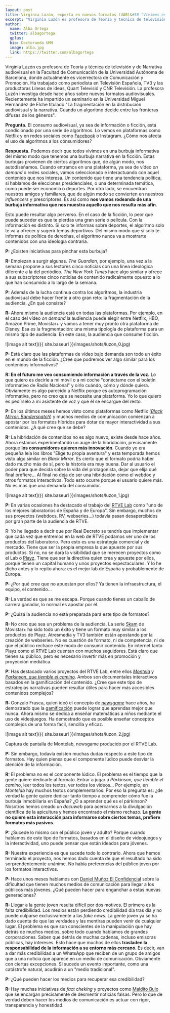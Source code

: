 ```yaml
---
layout: post
title: Virginia Luzón, experta en nuevos formatos (UAB)&#58 "Vivimos en una burbuja informativa, al igual que en otra en la ficción, que puede resultar algo perversa"
excerpt: "Virginia Luzón es profesora de Teoría y técnica de televisión y de Narrativa audiovisual en la Facultad de Comunicación de la Universidad Autónoma de Barcelona, donde actualmente es vicerrectora de Comunicación y Promoción. Ha trabajado como periodista en Televisión Española, TV3 y las productoras Líneas de ideas, Quart Televisió y CNR Televisión. La profesora Luzón investiga desde hace años sobre nuevos formatos audiovisuales. Recientemente ha impartido un seminario en la Universidad Miguel Hernández de Elche titulado 'La fragmentación en la distribución audiovisual y la narrativa. Cuando un algoritmo decide entre las fronteras difusas de los géneros'."
author:
  name: Alba Ortega
  twitter: albagortega
  gplus:  
  bio: Doctoranda UMH
  image: alba.jpg
  link: https://twitter.com/albagortega
---
```

Virginia Luzón es profesora de Teoría y técnica de televisión y de Narrativa audiovisual en la Facultad de Comunicación de la Universidad Autónoma de Barcelona, donde actualmente es vicerrectora de Comunicación y Promoción. Ha trabajado como periodista en Televisión Española, TV3 y las productoras Líneas de ideas, Quart Televisió y CNR Televisión. La profesora Luzón investiga desde hace años sobre nuevos formatos audiovisuales. Recientemente ha impartido un seminario en la Universidad Miguel Hernández de Elche titulado "La fragmentación en la distribución audiovisual y la narrativa. Cuando un algoritmo decide entre las fronteras difusas de los géneros". 

**Pregunta.** El consumo audiovisual, ya sea de información o ficción, está condicionado por una serie de algoritmos. Lo vemos en plataformas como Netflix y en redes sociales como [Facebook](https://www.elconfidencial.com/tecnologia/2018-01-12/facebook-algoritmo-noticias-medios-amigos_1504950/) o Instagram. ¿Cómo nos afecta el uso de algoritmos a los consumidores?

**Respuesta.** Podemos decir que todos vivimos en una burbuja informativa del mismo modo que tenemos una burbuja narrativa en la ficción. Estas burbujas provienen de ciertos algoritmos que, de algún modo, nos autodiseñamos. Cuando entramos en una plataforma, ya sea de vídeo *on demand* o redes sociales, vamos seleccionado e interactuando con aquel contenido que nos interesa. Un contenido que tiene una tendencia política, si hablamos de elecciones presidenciales, o una determinada temática, como puede ser economía o deportes. Por otro lado, se encuentran nuestros amigos y familiares, que de algún modo se convierten en nuestros *influencers* y prescriptores. Es así como **nos vamos rodeando de una burbuja informativa que nos muestra aquello que nos resulta más afín**. 

Esto puede resultar algo perverso. En el caso de la ficción, lo peor que puede suceder es que te pierdas una gran serie o película. Con la información es distinto. Si solo te informas sobre deportes, el algoritmo solo te va a ofrecer y sugerir temas deportivos. Del mismo modo que si solo te informas de política de derechas, el algoritmo nunca va a mostrarte contenidos con una ideología contraria.

**P:** ¿Existen iniciativas para pinchar esta burbuja?

**R:** Empiezan a surgir algunas. *The Guardian*, por ejemplo, una vez a la semana propone a sus lectores cinco noticias con una línea ideológica diferente a la del periódico. *The New York Times* hace algo similar y ofrece a sus subscriptores cinco noticias de contenido radicalmente opuesto a lo que han consumido a lo largo de la semana. 

**P:** Además de la lucha continua contra los algoritmos, la industria audiovisual debe hacer frente a otro gran reto: la fragmentación de la audiencia. ¿En qué consiste? 

**R:** Ahora mismo la audiencia está en todas las plataformas. Por ejemplo, en el caso del vídeo *on demand* la audiencia puede elegir entre Netflix, HBO, Amazon Prime, Movistar+ y vamos a tener muy pronto otra plataforma de Disney. Esa es la fragmentación: una misma tipología de plataforma para un mismo tipo de audiencia. En este caso, la audiencia que consume ficción. 

![image alt text]({{ site.baseurl }}/images/shots/luzon_0.jpg) 

**P:** Está claro que las plataformas de vídeo bajo demanda son todo un éxito en el mundo de la ficción. ¿Cree que podremos ver algo similar para los contenidos informativos? 

**R: En el futuro me veo consumiendo información a través de la voz.** Lo que quiero es decirle a mi móvil o a mi coche "conéctame con el boletín informativo de Radio Nacional" y oírlo cuándo, cómo y dónde quiera. Obviamente es algo parecido a Netflix porque es autoprogramación informativa, pero no creo que se necesite una plataforma. Yo lo que quiero es pedírselo a mi asistente de voz y que él se encargue del resto.  

**P:** En los últimos meses hemos visto como plataformas como Netflix ([*Black Mirror: Bandersnatch*](https://www.youtube.com/watch?v=agwwYolqZPw)) y muchos medios de comunicación comienzan a apostar por los formatos híbridos para dotar de mayor interactividad a sus contenidos. ¿A qué cree que se debe? 

**R:** La hibridación de contenidos no es algo nuevo, existe desde hace años. Ahora estamos experimentando un auge de la hibridación, precisamente porque **los consumidores quieren más innovación**. Cuando yo era pequeña leía los libros "Elige tu propia aventura" y esta temporada hemos visto algo similar en *Black Mirror*. Es cierto que el formato podría haber dado mucho más de sí, pero la historia era muy buena. Dar al usuario el poder para que decida sobre la vida del protagonista, dejar que elija qué final prefiere… Al final no deja de ser una hibridación como el webdoc y otros formatos interactivos. Todo esto ocurre porque el usuario quiere más. No es más que una demanda del consumidor. 

![image alt text]({{ site.baseurl }}/images/shots/luzon_1.jpg)

**P:** En varias ocasiones ha destacado el trabajo del [RTVE Lab](http://www.rtve.es/lab/) como "uno de los mejores laboratorios de España y de Europa". Sin embargo, muchos de sus proyectos (webdocs, RV, webseries…) todavía pasan desapercibidos por gran parte de la audiencia de RTVE. 

R: Yo he llegado a decir que por Real Decreto se tendría que implementar que cada vez que entremos en la web de RTVE podamos ver uno de los productos del laboratorio. Pero esto es una estrategia comercial y de mercado. Tiene que ser la propia empresa la que apueste por sus productos. Si no, no se dará la visibilidad que se merecen proyectos como el Lab o [Playz](http://www.rtve.es/playz/). Tiene que ser la directiva quien crea y apueste por ellos, porque tienen un capital humano y unos proyectos espectaculares. Y lo he dicho antes y lo repito ahora: es el mejor lab de España y probablemente de Europa. 

**P:** ¿Por qué cree que no apuestan por ellos? Ya tienen la infraestructura, el equipo, el contenido… 

**R:** La verdad es que se me escapa. Porque cuando tienes un caballo de carrera ganador, lo normal es apostar por él. 

**P:** ¿Quizá la audiencia no está preparada para este tipo de formatos?

**R:** No creo que sea un problema de la audiencia. La serie [Skam](https://www.youtube.com/watch?v=1TqmzqtDM_Q) de Movistar+ ha sido todo un éxito y tiene un formato muy similar a los productos de Playz. Atresmedia y TV3 también están apostando por la creación de webseries. No es cuestión de formato, ni de competencia, ni de que el público rechace este modo de consumir contenido. En internet tanto Playz como el RTVE Lab cuentan con muchos seguidores. Está claro que tienen su público, pero es necesario invertir más en promoción y proyección mediática.  

**P:** Has destacado varios proyectos del RTVE Lab, entre ellos [*Montela*](http://lab.rtve.es/montelab/) y [*Parkinson, que tiemble el camino*](http://lab.rtve.es/webdocs/parkinson-que-tiemble-el-camino/). Ambos son documentales interactivos basados en la gamificación del contenido. ¿Cree que este tipo de estrategias narrativas pueden resultar útiles para hacer más accesibles contenidos complejos? 

**R:** Gonzalo Frasca, quien ideó el concepto de [*newsgame*](https://mip.umh.es/blog/2017/11/06/medios-formatos-gamificados/) hace años, ha demostrado que la [gamificación](https://mip.umh.es/blog/2017/05/13/periodismo-gamificacion/) puede lograr que aprendas mejor que nunca. Ahora mismo se dedica a enseñar matemáticas a niños mediante el uso de videojuegos. Ha demostrado que es posible enseñar conceptos complejos de una forma fácil, sencilla y eficaz.  

![image alt text]({{ site.baseurl }}/images/shots/luzon_2.jpg) 

Captura de pantalla de Montelab, newsgame producido por el RTVE Lab.

**P:** Sin embargo, todavía existen muchas dudas respecto a este tipo de formatos. Hay quien piensa que el componente lúdico puede desviar la atención de la información.  

**R:** El problema no es el componente lúdico. El problema es el tiempo que la gente quiere dedicarle al formato. Entrar a jugar a *Párkinson, que tiemble el camino*, leer todos los textos, ver todos los videos… Por ejemplo, en *Montelab* hay muchos textos complementarios. Por eso la pregunta es: ¿de verdad la gente quiere dedicar tanto tiempo a comprender cómo fue la burbuja inmobiliaria en España? ¿O a aprender qué es el párkinson? Nosotros hemos creado un *docuweb* para acercarnos a la divulgación científica de la apicultura y hemos encontrado el mismo rechazo. **La gente no quiere esta interacción para informarse sobre ciertos temas, prefiere formatos más pasivos**. 

**P:** ¿Sucede lo mismo con el público joven y adulto? Porque cuando hablamos de este tipo de formatos, basados en el diseño de videojuegos y la interactividad, uno puede pensar que están ideados para jóvenes.

**R:** Nuestra experiencia es que sucede todo lo contrario. Ahora que hemos terminado el proyecto, nos hemos dado cuenta de que el resultado ha sido sorprendentemente unánime. No había preferencias del público joven por los formatos interactivos. 

**P:** Hace unos meses hablamos con [Daniel Muñoz El Confidencial](https://mip.umh.es/blog/2019/03/19/entrevista-daniel-munoz-el-confidencial/) sobre la dificultad que tienen muchos medios de comunicación para llegar a los públicos más jóvenes. ¿Qué pueden hacer para enganchar a estas nuevas generaciones?

**R:** Llegar a la gente joven resulta difícil por dos motivos. El primero es la falta credibilidad. Los medios están perdiendo credibilidad día tras día y no puede culparse exclusivamente a las *fake news*. La gente joven ya se ha dado cuenta de que las verdades y las mentiras pueden venir de cualquier lugar. El problema es que son conscientes de la manipulación que hay detrás de muchos medios, sobre todo cuando hablamos de grandes corporaciones. Saben que detrás de muchas cadenas, incluso emisoras públicas, hay intereses. Esto hace que muchos de ellos **trasladen la responsabilidad de la información a su entorno más cercano**. Es decir, van a dar más credibilidad a un WhatsApp que reciben de un grupo de amigos que a una noticia que aparece en un medio de comunicación. Obviamente con ciertas excepciones. Si sucede un evento importante, como una catástrofe natural, acudirán a un "medio tradicional". 

**P:** ¿Qué pueden hacer los medios para recuperar esa credibilidad?

**R:** Hay muchas iniciativas de *fact cheking* y proyectos como [Maldito Bulo](https://mip.umh.es/blog/2018/11/26/julio-montes-solucion-desinformacion-alfabetizar-sociedad/) que se encargan precisamente de desmentir noticias falsas. Pero lo que de verdad deben hacer los medios de comunicación es actuar con rigor, transparencia y honestidad. 